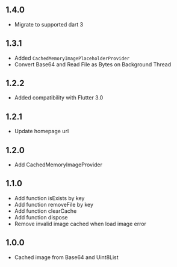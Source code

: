 ## 1.4.0

* Migrate to supported dart 3

## 1.3.1

* Added `CachedMemoryImagePlaceholderProvider`
* Convert Base64 and Read File as Bytes on Background Thread

## 1.2.2

* Added compatibility with Flutter 3.0

## 1.2.1

* Update homepage url

## 1.2.0

* Add CachedMemoryImageProvider

## 1.1.0

* Add function isExists by key
* Add function removeFile by key
* Add function clearCache
* Add function dispose
* Remove invalid image cached when load image error

## 1.0.0

* Cached image from Base64 and Uint8List
